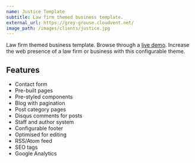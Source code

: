 ```yaml
---
name: Justice Template
subtitle: Law firm themed business template.
external_url: https://grey-grouse.cloudvent.net/
image_path: /images/clients/justice.jpg
---
```


Law firm themed business template. Browse through a [live demo](https://grey-grouse.cloudvent.net/).
Increase the web presence of a law firm or business with this configurable theme.


## Features

* Contact form
* Pre-built pages
* Pre-styled components
* Blog with pagination
* Post category pages
* Disqus comments for posts
* Staff and author system
* Configurable footer
* Optimised for editing
* RSS/Atom feed
* SEO tags
* Google Analytics


